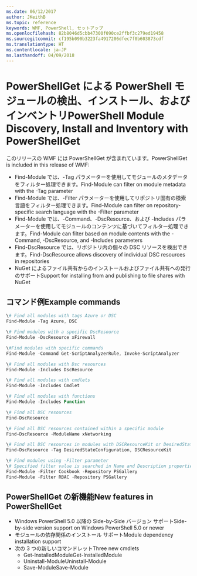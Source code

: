 ```yaml
---
ms.date: 06/12/2017
author: JKeithB
ms.topic: reference
keywords: WMF, PowerShell, セットアップ
ms.openlocfilehash: 82b8046d5cbb47300f090ce2ffbf3c279ed19458
ms.sourcegitcommit: cf195b090b3223fa4917206dfec7f0b603873cdf
ms.translationtype: HT
ms.contentlocale: ja-JP
ms.lasthandoff: 04/09/2018
---
```

# <a name="powershell-module-discovery-install-and-inventory-with-powershellget"></a><span data-ttu-id="59840-102">PowerShellGet による PowerShell モジュールの検出、インストール、およびインベントリ</span><span class="sxs-lookup"><span data-stu-id="59840-102">PowerShell Module Discovery, Install and Inventory with PowerShellGet</span></span>

<span data-ttu-id="59840-103">このリリースの WMF には PowerShellGet が含まれています。</span><span class="sxs-lookup"><span data-stu-id="59840-103">PowerShellGet is included in this release of WMF:</span></span>
-   <span data-ttu-id="59840-104">Find-Module では、-Tag パラメーターを使用してモジュールのメタデータをフィルター処理できます。</span><span class="sxs-lookup"><span data-stu-id="59840-104">Find-Module can filter on module metadata with the -Tag parameter</span></span>
-   <span data-ttu-id="59840-105">Find-Module では、-Filter パラメーターを使用してリポジトリ固有の検索言語をフィルター処理できます。</span><span class="sxs-lookup"><span data-stu-id="59840-105">Find-Module can filter on repository-specific search language with the -Filter parameter</span></span>
-   <span data-ttu-id="59840-106">Find-Module では、-Command、-DscResource、および -Includes パラメーターを使用してモジュールのコンテンツに基づいてフィルター処理できます。</span><span class="sxs-lookup"><span data-stu-id="59840-106">Find-Module can filter based on module contents with the -Command, -DscResource, and -Includes parameters</span></span>
-   <span data-ttu-id="59840-107">Find-DscResource では、リポジトリ内の個々の DSC リソースを検出できます。</span><span class="sxs-lookup"><span data-stu-id="59840-107">Find-DscResource allows discovery of individual DSC resources in repositories</span></span>
-   <span data-ttu-id="59840-108">NuGet によるファイル共有からのインストールおよびファイル共有への発行のサポート</span><span class="sxs-lookup"><span data-stu-id="59840-108">Support for installing from and publishing to file shares with NuGet</span></span>

## <a name="example-commands"></a><span data-ttu-id="59840-109">コマンド例</span><span class="sxs-lookup"><span data-stu-id="59840-109">Example commands</span></span>
```powershell
\# Find all modules with tags Azure or DSC
Find-Module -Tag Azure, DSC

\# Find modules with a specific DscResource
Find-Module -DscResource xFirewall

\#Find modules with specific commands
Find-Module -Command Get-ScriptAnalyzerRule, Invoke-ScriptAnalyzer

\# Find all modules with Dsc resources
Find-Module -Includes DscResource

\# Find all modules with cmdlets
Find-Module -Includes Cmdlet

\# Find all modules with functions
Find-Module -Includes Function

\# Find all DSC resources
Find-DscResource

\# Find all DSC resources contained within a specific module
Find-DscResource -ModuleName xNetworking

\# Find all DSC resources in modules with DSCResourceKit or DesiredStateConfiguration
Find-DscResource -Tag DesiredStateConfiguration, DSCResourceKit

\# Find modules using -Filter parameter
\# Specified filter value is searched in Name and Description properties
Find-Module -Filter Cookbook -Repository PSGallery
Find-Module -Filter RBAC -Repository PSGallery
```

## <a name="new-features-in-powershellget"></a><span data-ttu-id="59840-110">PowerShellGet の新機能</span><span class="sxs-lookup"><span data-stu-id="59840-110">New features in PowerShellGet</span></span>
-   <span data-ttu-id="59840-111">Windows PowerShell 5.0 以降の Side-by-Side バージョン サポート</span><span class="sxs-lookup"><span data-stu-id="59840-111">Side-by-side version support on Windows PowerShell 5.0 or newer</span></span>
-   <span data-ttu-id="59840-112">モジュールの依存関係のインストール サポート</span><span class="sxs-lookup"><span data-stu-id="59840-112">Module dependency installation support</span></span>
-   <span data-ttu-id="59840-113">次の 3 つの新しいコマンドレット</span><span class="sxs-lookup"><span data-stu-id="59840-113">Three new cmdlets</span></span>
    -   <span data-ttu-id="59840-114">Get-InstalledModule</span><span class="sxs-lookup"><span data-stu-id="59840-114">Get-InstalledModule</span></span>
    -   <span data-ttu-id="59840-115">Uninstall-Module</span><span class="sxs-lookup"><span data-stu-id="59840-115">Uninstall-Module</span></span>
    -   <span data-ttu-id="59840-116">Save-Module</span><span class="sxs-lookup"><span data-stu-id="59840-116">Save-Module</span></span>